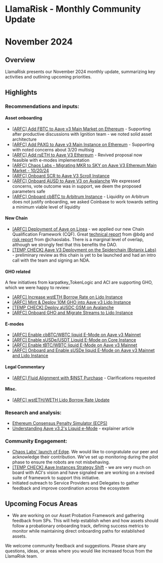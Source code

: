 # LlamaRisk - Monthly Community Update 

# November 2024

## Overview

LlamaRisk presents our November 2024 monthly update, summarizing key activities and outlining upcoming priorities.

## Highlights

### Recommendations and inputs:

#### Asset onboarding

- [\[ARFC\] Add FBTC to Aave v3 Main Market on Ethereum](https://governance.aave.com/t/arfc-add-fbtc-to-aave-v3-main-market-on-ethereum/19937/2) - Supporting after productive discussions with Ignition team - we noted solid asset architecture
- [\[ARFC\] Add PAXG to Aave v3 Main Instance on Ethereum](https://governance.aave.com/t/arfc-add-paxg-to-aave-v3-main-instance-on-ethereum/19849/3) - Supporting with noted concerns about 3/20 multisig
- [\[ARFC\] Add rsETH to Aave V3 Ethereum](https://governance.aave.com/t/arfc-add-rseth-to-aave-v3-ethereum/17696/19) - Revived proposal now feasible with e-modes implementation
- [\[ARFC\] Chaos Labs - Migrating MKR to SKY on Aave V3 Ethereum Main Market - 10/20/24](https://governance.aave.com/t/arfc-chaos-labs-migrating-mkr-to-sky-on-aave-v3-ethereum-main-market-10-20-24/19540/4)
- [\[ARFC\] Onboard SCR to Aave V3 Scroll Instance](https://governance.aave.com/t/arfc-onboard-scr-to-aave-v3-scroll-instance/19688/2)
- [\[ARFC\] Onboard AUSD to Aave V3 on Avalanche](https://governance.aave.com/t/arfc-onboard-ausd-to-aave-v3-on-avalanche/19689/2) We expressed concerns, vote outcome was in support, we deem the proposed parameters safe
- [\[ARFC\] Onboard cbBTC to Arbitrum Instance](https://governance.aave.com/t/arfc-onboard-cbbtc-to-arbitrum-instance/19938/3) - Liquidity on Arbitrum does not justify onboarding, we asked Coinbase to work towards setting a minimum viable level of liquidity

#### New Chain

- [\[ARFC\] Deployment of Aave on Linea](https://governance.aave.com/t/arfc-deployment-of-aave-on-linea/19852/4) - we applied our new Chain Qualification Framework (CQF). Great [technical report](https://governance.aave.com/t/bgd-aave-linea-infrastructure-technical-evaluation/19903) from @bdg and [risk report](https://governance.aave.com/t/arfc-deployment-of-aave-on-linea/19852/6?u=llamarisk) from @chaoslabs. There is a marginal level of overlap, although we strongly feel that this benefits the DAO.
- [\[TEMP CHECK\] Aave V3 Deployment on the Spiderchain (Botanix Labs)](https://governance.aave.com/t/temp-check-aave-v3-deployment-on-the-spiderchain-botanix-labs/19792/8) - preliminary review as this chain is yet to be launched and had an intro call with the team and signing an NDA.

#### GHO related

A few initiatives from karpatkey_TokenLogic and ACI are supporting GHO, which we were happy to review:

- [\[ARFC\] Increase wstETH Borrow Rate on Lido Instance](https://governance.aave.com/t/arfc-increase-wsteth-borrow-rate-on-lido-instance/19706/2)
- [\[ARFC\] Mint & Deploy 10M GHO into Aave v3 Lido Instance](https://governance.aave.com/t/arfc-mint-deploy-10m-gho-into-aave-v3-lido-instance/19700/2)
- [\[TEMP CHECK\] Deploy aUSDC GSM on Avalanche](https://governance.aave.com/t/temp-check-deploy-ausdc-gsm-on-avalanche/19893/2)
- [\[ARFC\] Onboard GHO and Migrate Streams to Lido Instance](https://governance.aave.com/t/arfc-onboard-gho-and-migrate-streams-to-lido-instance/19686/3)

#### E-modes

- [\[ARFC\] Enable cbBTC/WBTC liquid E-Mode on Aave v3 Mainnet](https://governance.aave.com/t/arfc-enable-cbbtc-wbtc-liquid-e-mode-on-aave-v3-mainnet/19705/2)
- [\[ARFC\] Enable sUSDe/USDT Liquid E-Mode on Core Instance](https://governance.aave.com/t/arfc-enable-susde-usdt-liquid-e-mode-on-core-instance/19939/3)
- [\[ARFC\] Enable tBTC/WBTC liquid E-Mode on Aave v3 Mainnet](https://governance.aave.com/t/arfc-enable-tbtc-wbtc-liquid-e-mode-on-aave-v3-mainnet/19704/3)
- [\[ARFC\] Onboard and Enable sUSDe liquid E-Mode on Aave v3 Mainnet and Lido Instance](https://governance.aave.com/t/arfc-onboard-and-enable-susde-liquid-e-mode-on-aave-v3-mainnet-and-lido-instance/19703/3)

#### Legal Commentary

- [\[ARFC\] Fluid Alignment with $INST Purchase](https://governance.aave.com/t/arfc-fluid-alignment-with-inst-purchase/19921/7) - Clarifications requested

#### Misc.

- [\[ARFC\] wstETH/WETH Lido Borrow Rate Update](https://governance.aave.com/t/arfc-wsteth-weth-lido-borrow-rate-update/19867/2)

### Research and analysis:

- [Ethereum Consensus Penalty Simulator (ECPS)](https://www.llamarisk.com/research/eth-penalty-simulator)
- [Understanding Aave v3.2's Liquid e-Mode](https://www.llamarisk.com/research/understanding-aave-v3-2-s-liquid-e-mode-a-deep-dive-into-enhanced-capital-efficiency) - explainer article

### Community Engagement:

- [Chaos Labs' launch of Edge](https://x.com/LlamaRisk/status/1861465216149491958). We would like to congratulate our peer and acknowledge their contribution. We've set up monitoring during the pilot phase to ensure the robots are not misbehaving.
- [\[TEMP CHECK\] Aave Instances Strategy Shift](https://governance.aave.com/t/temp-check-aave-instances-strategy-shift/19676/2) - we are very much on board with ACI's vision and have signaled we are working on a revised suite of framework to support this initiative.
- Initiated outreach to Service Providers and Delegates to gather feedback and improve coordination across the ecosystem

## Upcoming Focus Areas

- We are working on our Asset Probation Framework and gathering feedback from SPs. This will help establish when and how assets should follow a probationary onboarding track, defining success metrics to monitor while maintaining direct onboarding paths for established assets.

We welcome community feedback and suggestions. Please share any questions, ideas, or areas where you would like increased focus from the LlamaRisk team.
